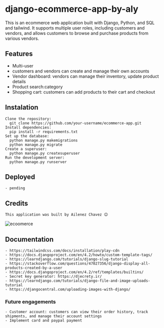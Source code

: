 # django-ecommerce-app-by-aly

This is an ecommerce web application built with Django, Python, and SQL and tailwind. It supports multiple user roles, including customers and vendors, and allows customers to browse and purchase products from various vendors.

## Features

- Multi-user
- customers and vendors can create and manage their own accounts
- Vendor dashboard: vendors can manage their inventory, update product details
- Product search:category
- Shopping cart: customers can add products to their cart and checkout


## Instalation
```
Clone the repository:
  git clone https://github.com/your-username/ecommerce-app.git
Install dependencies:
  pip install -r requirements.txt
Set up the database:
  python manage.py makemigrations
  python manage.py migrate
Create a superuser:
  python manage.py createsuperuser
Run the development server:
  python manage.py runserver
```

## Deployed 
```
- pending
```

## Credits
```
This application was built by Ailenez Chavez 😊
```

![ecoomerce](https://user-images.githubusercontent.com/110579112/235280802-ee882a97-a104-4e58-b6f6-ebdb53278388.gif)

## Documentation
```
- https://tailwindcss.com/docs/installation/play-cdn
- https://docs.djangoproject.com/en/4.2/howto/custom-template-tags/
- https://learndjango.com/tutorials/django-slug-tutorial
- https://stackoverflow.com/questions/47027356/django-display-all-products-created-by-a-user
- https://docs.djangoproject.com/en/4.2/ref/templates/builtins/
- Secret key generator: https://djecrety.ir/
- https://learndjango.com/tutorials/django-file-and-image-uploads-tutorial
- https://djangocentral.com/uploading-images-with-django/
```

### Future engagements 
```
- Customer account: customers can view their order history, track shipments, and manage their account settings
- Implement card and paypal payment
```
